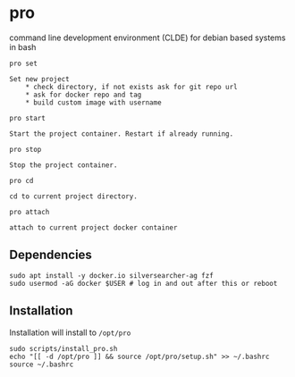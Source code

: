 # pro
command line development environment (CLDE) for debian based systems in bash

```
pro set 

Set new project
    * check directory, if not exists ask for git repo url
    * ask for docker repo and tag
    * build custom image with username
```

```
pro start 

Start the project container. Restart if already running.
```

```
pro stop

Stop the project container.
```

```
pro cd

cd to current project directory.
```

```
pro attach 

attach to current project docker container 
```

## Dependencies

```
sudo apt install -y docker.io silversearcher-ag fzf 
sudo usermod -aG docker $USER # log in and out after this or reboot
```

## Installation

Installation will install to `/opt/pro`

```
sudo scripts/install_pro.sh
echo "[[ -d /opt/pro ]] && source /opt/pro/setup.sh" >> ~/.bashrc
source ~/.bashrc
```

